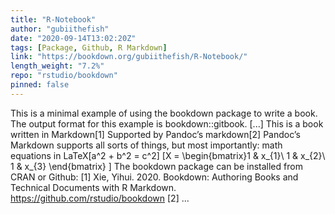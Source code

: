 ```yaml
---
title: "R-Notebook"
author: "gubiithefish"
date: "2020-09-14T13:02:20Z"
tags: [Package, Github, R Markdown]
link: "https://bookdown.org/gubiithefish/R-Notebook/"
length_weight: "7.2%"
repo: "rstudio/bookdown"
pinned: false
---
```


This is a minimal example of using the bookdown package to write a book. The output format for this example is bookdown::gitbook. [...] This is a book written in Markdown[1]
Supported by Pandoc’s markdown[2] Pandoc’s Markdown supports all sorts of things, but most importantly: math equations in LaTeX\[a^2 + b^2 = c^2\]
\[X = \begin{bmatrix}1 & x_{1}\\
1 & x_{2}\\
1 & x_{3}
\end{bmatrix}
\] The bookdown package can be installed from CRAN or Github: [1] Xie, Yihui. 2020. Bookdown: Authoring Books and Technical Documents with R Markdown. https://github.com/rstudio/bookdown [2] ...
